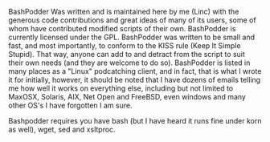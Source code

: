BashPodder Was written and is maintained here by me (Linc) with the generous code contributions and great ideas of many of its users, some of whom have contributed modified scripts of their own. BashPodder is currently licensed under the GPL. BashPodder was written to be small and fast, and most importantly, to conform to the KISS rule (Keep It Simple Stupid). That way, anyone can add to and detract from the script to suit their own needs (and they are welcome to do so). BashPodder is listed in many places as a "Linux" podcatching client, and in fact, that is what I wrote it for initially, however, it should be noted that I have dozens of emails telling me how well it works on everything else, including but not limited to MaxOSX, Solaris, AIX, Net Open and FreeBSD, even windows and many other OS's I have forgotten I am sure.

Bashpodder requires you have bash (but I have heard it runs fine under korn as well), wget, sed and xsltproc.

